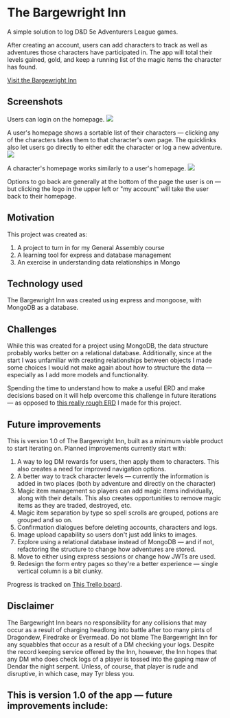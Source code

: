 # The Bargewright Inn

A simple solution to log D&D 5e Adventurers League games. 

After creating an account, users can add characters to track as well as adventures those characters have participated in. The app will total their levels gained, gold, and keep a running list of the magic items the character has found.

[Visit the Bargewright Inn](https://bargewright.herokuapp.com/)

## Screenshots

Users can login on the homepage.
![](images/Bargewright-login.png)

A user's homepage shows a sortable list of their characters — clicking any of the characters takes them to that character's own page. The quicklinks also let users go directly to either edit the character or log a new adventure.
![](images/Bargewright-user-ex.png)

A character's homepage works similarly to a user's homepage.
![](images/Bargewright-char-ex.png)

Options to go back are generally at the bottom of the page the user is on — but clicking the logo in the upper left or "my account" will take the user back to their homepage.

## Motivation

This project was created as:
1. A project to turn in for my General Assembly course
2. A learning tool for express and database management
3. An exercise in understanding data relationships in Mongo

## Technology used

The Bargewright Inn was created using express and mongoose, with MongoDB as a database.

## Challenges

While this was created for a project using MongoDB, the data structure probably works better on a relational database. Additionally, since at the start I was unfamiliar with creating relationships between objects I made some choices I would not make again about how to structure the data — especially as I add more models and functionality.

Spending the time to understand how to make a useful ERD and make decisions based on it will help overcome this challenge in future iterations — as opposed to [this really rough ERD]() I made for this project.

## Future improvements

This is version 1.0 of The Bargewright Inn, built as a minimum viable product to start iterating on. Planned improvements currently start with:

1. A way to log DM rewards for users, then apply them to characters. This also creates a need for improved navigation options.
2. A better way to track character levels — currently the information is added in two places (both by adventure and directly on the character)
3. Magic item management so players can add magic items individually, along with their details. This also creates opportunities to remove magic items as they are traded, destroyed, etc.
4. Magic item separation by type so spell scrolls are grouped, potions are grouped and so on.
5. Confirmation dialogues before deleting accounts, characters and logs.
6. Image upload capability so users don't just add links to images.
7. Explore using a relational database instead of MongoDB — and if not, refactoring the structure to change how adventures are stored.
8. Move to either using express sessions or change how JWTs are used. 
9. Redesign the form entry pages so they're a better experience — single vertical column is a bit clunky.

Progress is tracked on [This Trello board](https://trello.com/b/EnUd1pRM/the-bargewright-inn).

## Disclaimer

The Bargewright Inn bears no responsibility for any collisions that may occur as a result of charging headlong into battle after too many pints of Dragondew, Firedrake or Evermead. Do not blame The Bargewright Inn for any squabbles that occur as a result of a DM checking your logs. Despite the record keeping service offered by the Inn, however, the Inn hopes that any DM who does check logs of a player is tossed into the gaping maw of Dendar the night serpent. Unless, of course, that player is rude and disruptive, in which case, may Tyr bless you.

This is version 1.0 of the app — future improvements include:
- 
